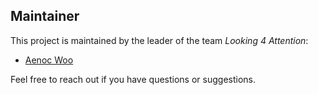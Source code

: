 ## Maintainer

This project is maintained by the leader of the team _Looking 4 Attention_:

-   [Aenoc Woo](https://github.com/wwwwje2008)

Feel free to reach out if you have questions or suggestions.
